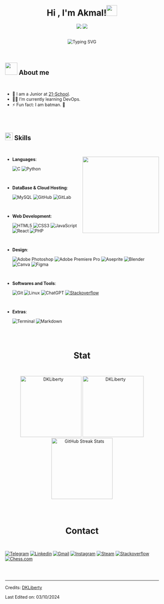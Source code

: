 <h1 align="center"><b>Hi , I'm Akmal!</b><img src="https://media.giphy.com/media/hvRJCLFzcasrR4ia7z/giphy.gif" width="35"></h1>

<div align="center">
	<a href="https://github.com/DKLiberty/"><img src="https://visitcount.itsvg.in/api?id=dkliberty&label=Profile%20Views&color=12&icon=5&pretty=false" /></a>
	<a href="https://buymeacoffee.com/dkliberty"><img src="https://img.shields.io/badge/buy me a coffee-ffdd00?style=for-the-badge&logo=buy-me-a-coffee&logoColor=black"></a>
</div>

<br>

<p align="center">
	<img src="https://readme-typing-svg.herokuapp.com?font=Press+Start+2P&size=30&duration=1500&pause=4000&color=2F80ED&center=true&vCenter=true&width=650&height=150&lines=Welcome+to+DKLiberty!" alt="Typing SVG" />
</p>

<br>

## <img src="https://i.giphy.com/media/v1.Y2lkPTc5MGI3NjExZDloZjJ1ZGNiZ294cDhnbHFzYmh6NTJjZW56OThzOXg5cTMzaWdiaiZlcD12MV9pbnRlcm5hbF9naWZfYnlfaWQmY3Q9cw/f8h8oEShbB1YuagU6i/giphy.gif" width="40"> About me
<br>

- :school: I am a Junior at [21-School](https://21-school.ru/).
- :student: I’m currently learning DevOps.
- ⚡ Fun fact: I am batman. 🦇

<br>
<br>

## <img src="https://media2.giphy.com/media/QssGEmpkyEOhBCb7e1/giphy.gif?cid=ecf05e47a0n3gi1bfqntqmob8g9aid1oyj2wr3ds3mg700bl&rid=giphy.gif" width ="25"><b> Skills</b>
<br>

<picture> <img align="right" src="https://github.com/7oSkaaa/7oSkaaa/blob/main/Images/Right_Side.gif?raw=true" width = 250px></picture>

<p align="center">

- **Languages**:
    
    ![C](https://img.shields.io/badge/C%20-%232370ED.svg?style=for-the-badge&logo=c&logoColor=white)
    ![Python](https://img.shields.io/badge/Python%20-%2314354C.svg?style=for-the-badge&logo=python&logoColor=white)

<br>   

- **DataBase & Cloud Hosting**:

   ![MySQL](https://img.shields.io/badge/mysql-4479A1.svg?style=for-the-badge&logo=mysql&logoColor=white)
   ![GitHub](https://img.shields.io/badge/github-%23121011.svg?style=for-the-badge&logo=github&logoColor=white)
   ![GitLab](https://img.shields.io/badge/gitlab-%23181717.svg?style=for-the-badge&logo=gitlab&logoColor=white)

<br>
    
- **Web Development**:

   ![HTML5](https://img.shields.io/badge/HTML5%20-%23E34F26.svg?style=for-the-badge&logo=html5&logoColor=white)
   ![CSS3](https://img.shields.io/badge/CSS%20-%231572B6.svg?style=for-the-badge&logo=css3&logoColor=white)
   ![JavaScript](https://img.shields.io/badge/JavaScript%20-%23F7DF1E.svg?style=for-the-badge&logo=javascript&logoColor=black)
   ![React](https://img.shields.io/badge/react-%2320232a.svg?style=for-the-badge&logo=react&logoColor=%2361DAFB)
   ![PHP](https://img.shields.io/badge/php-%23777BB4.svg?style=for-the-badge&logo=php&logoColor=white)

<br>

- **Design**:

  ![Adobe Photoshop](https://img.shields.io/badge/adobe%20photoshop-%2331A8FF.svg?style=for-the-badge&logo=adobe%20photoshop&logoColor=white)
  ![Adobe Premiere Pro](https://img.shields.io/badge/Adobe%20Premiere%20Pro-9999FF.svg?style=for-the-badge&logo=Adobe%20Premiere%20Pro&logoColor=white)
  ![Aseprite](https://img.shields.io/badge/Aseprite-FFFFFF?style=for-the-badge&logo=Aseprite&logoColor=#7D929E)
  ![Blender](https://img.shields.io/badge/blender-%23F5792A.svg?style=for-the-badge&logo=blender&logoColor=white)
  ![Canva](https://img.shields.io/badge/Canva-%2300C4CC.svg?style=for-the-badge&logo=Canva&logoColor=white)
  ![Figma](https://img.shields.io/badge/figma-%23F24E1E.svg?style=for-the-badge&logo=figma&logoColor=white)

<br>

- **Softwares and Tools**:

    ![Git](https://img.shields.io/badge/git-%23F05033.svg?style=for-the-badge&logo=git&logoColor=white)
    ![Linux](https://img.shields.io/badge/Linux-FCC624?style=for-the-badge&logo=linux&logoColor=black)
    ![ChatGPT](https://img.shields.io/badge/chatGPT-74aa9c?style=for-the-badge&logo=openai&logoColor=white)
    [![Stackoverflow](https://img.shields.io/badge/Stack_Overflow-FE7A16?style=for-the-badge&logo=stack-overflow&logoColor=white)](https://stackoverflow.com/users/27565340/dkliberty)

<br>

- **Extras**:

    ![Terminal](https://img.shields.io/badge/Terminal-%23054020?style=for-the-badge&logo=gnu-bash&logoColor=white)
    ![Markdown](https://img.shields.io/badge/markdown-%23000000.svg?style=for-the-badge&logo=markdown&logoColor=white)   


</p>

<br>
<br>

<h1 align="center">Stat</h1>
<br>

<p  align="center">
	<img src="https://github-readme-stats.vercel.app/api/?username=DKLiberty&theme=shadow_blue&text_color=747474&icon_color=2f80ed&title_color=2f80ed&border_color=2f80ed&show_icons=true" alt="DKLiberty" height="200px" />
	<img src="https://github-readme-stats.vercel.app/api/top-langs/?username=DKLiberty&theme=shadow_blue&text_color=747474&title_color=2f80ed&border_color=2f80ed&layout=compact&show_icons=true&locale=en" alt="DKLiberty" height="200" />
	<img src="https://github-readme-streak-stats.herokuapp.com/?user=DKLiberty&theme=shadow_blue&text_color=747474&date_format=j%20M%5B%20Y%5D&&currStreakLabel=2f80ed&fire=2f80ed&sideNums=2f80ed&stroke=2f80ed&sideLabels=2f80ed&ring=2f80ed&border=2f80ed" alt="GitHub Streak Stats" height="200"/>
	
</p>

<br>
<br>

<h1 align="center">Contact</h1>
<br>

[![Telegram](https://img.shields.io/badge/Telegram-2CA5E0?style=for-the-badge&logo=telegram&logoColor=white)](https://t.me/Akmal1309)
[![Linkedin](https://img.shields.io/badge/Linkedin-%2300acee.svg?color=405DE6&style=for-the-badge&logo=Linkedin&logoColor=white)](https://www.linkedin.com/in/akmal-sadullaev/)
[![Gmail](https://img.shields.io/badge/Gmail-%23EA4335.svg?style=for-the-badge&logo=Gmail&logoColor=white)](mailto:dkliberty1309@mgmail.com)
[![Instagram](https://img.shields.io/badge/Instagram-%23E4405F.svg?style=for-the-badge&logo=Instagram&logoColor=white)](https://www.instagram.com/dkliberty/)
[![Steam](https://img.shields.io/badge/Steam-%23E4405F.svg?color=405DE6&style=for-the-badge&logo=Steam&logoColor=white)](https://steamcommunity.com/id/DKLiberty)
[![Stackoverflow](https://img.shields.io/badge/Stack_Overflow-FE7A16?style=for-the-badge&logo=stack-overflow&logoColor=white)](https://stackoverflow.com/users/27565340/dkliberty)
[![Chess.com](https://img.shields.io/badge/Chess.com-%23E4405F.svg?color=baca44&style=for-the-badge&logo=Chessdotcom&logoColor=black)](https://www.chess.com/member/dkliberty)

<br>
<br>

-----
Credits: [DKLiberty](https://github.com/DKLiberty)

Last Edited on: 03/10/2024
